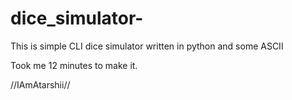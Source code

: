# dice_simulator-
This is simple CLI dice simulator written in python and some ASCII

Took me 12 minutes to make it.

//IAmAtarshii//
